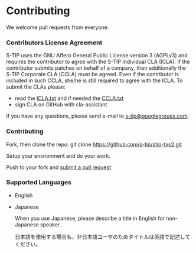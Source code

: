 # Contributing

We welcome pull requests from everyone.

### Contributors License Agreement

S-TIP uses the GNU Affero General Public License version 3 (AGPLv3) and requires the contributor to agree with the 
S-TIP Individual CLA (ICLA). If the contributor submits patches on behalf of a company, 
then additionally the S-TIP Corporate CLA (CCLA) must be agreed. 
Even if the contributor is included in such CCLA, she/he is still required to agree with the ICLA. 
To submit the CLAs please:
* read the [ICLA.txt](https://github.com/s-tip/stip-common/blob/master/ICLA.txt) and if needed the [CCLA.txt](https://github.com/s-tip/stip-common/blob/master/CCLA.txt)
* sign CLA on GitHub with cla-assistant

If you have any questions, please send e-mail to s-tip@googlegroups.com.

### Contributing

Fork, then clone the repo:
git clone https://github.com/s-tip/stip-txs2.git

Setup your environment and do your work.

Push to your fork and [submit a pull request](https://github.com/s-tip/stip-txs2/compare/)

### Supported Languages
* English 
* Japanese

    When you use Japanese, please describe a title in English for non-Japanese speaker.
    
    日本語を使用する場合も、非日本語ユーザのためタイトルは英語で記述してください。
